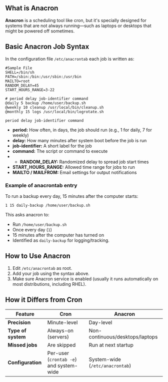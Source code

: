 ## What is Anacron

**Anacron** is a scheduling tool like cron, but it's specially designed for systems that are not always running—such as laptops or desktops that might be powered off sometimes.

## Basic Anacron Job Syntax

In the configuration file `/etc/anacrontab` each job is written as:

```
#Sample File
SHELL=/bin/sh
PATH=/sbin:/bin:/usr/sbin:/usr/bin
MAILTO=root
RANDOM_DELAY=45
START_HOURS_RANGE=3-22

# period delay job-identifier command
@daily 5 backup /home/user/backup.sh
@weekly 10 cleanup /usr/local/bin/cleanup.sh
@monthly 15 logs /usr/local/bin/logrotate.sh
```

```
period delay job-identifier command
```
- **period:** How often, in days, the job should run (e.g., 1 for daily, 7 for weekly)
- **delay:** How many minutes after system boot before the job is run
- **job-identifier:** A short label for the job
- **command:** The script or command to execute
- - **RANDOM_DELAY:** Randomized delay to spread job start times
- **START_HOURS_RANGE:** Allowed time range for jobs to run
- **MAILTO / MAILFROM:** Email settings for output notifications

### Example of anacrontab entry

To run a backup every day, 15 minutes after the computer starts:

```
1 15 daily-backup /home/user/backup.sh
```
This asks anacron to:
- Run `/home/user/backup.sh`
- Once every day (`1`)
- 15 minutes after the computer has turned on
- Identified as `daily-backup` for logging/tracking.

## How to Use Anacron

1. Edit `/etc/anacrontab` as root.
2. Add your job using the syntax above.
3. Make sure Anacron service is enabled (usually it runs automatically on most distributions, including RHEL).

## How it Differs from Cron

| Feature                 | Cron                                      | Anacron                                     |
|-------------------------|-------------------------------------------|---------------------------------------------|
| **Precision**           | Minute-level                              | Day-level                                   |
| **Type of system**      | Always-on (servers)                       | Non-continuous/desktops/laptops             |
| **Missed jobs**         | Are skipped                               | Run at next startup                         |
| **Configuration**       | Per-user (`crontab -e`) and system-wide   | System-wide (`/etc/anacrontab`)             |
